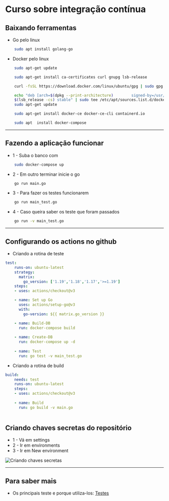 # Curso sobre integração contínua

## Baixando ferramentas
- Go pelo linux
```bash
    sudo apt install golang-go
```
- Docker pelo linux
```bash
    sudo apt-get update

    sudo apt-get install ca-certificates curl gnupg lsb-release

    curl -fsSL https://download.docker.com/linux/ubuntu/gpg | sudo gpg --dearmor -o /usr/share/keyrings/docker-archive-keyring.gpg

    echo "deb [arch=$(dpkg --print-architecture)        signed-by=/usr/share/keyrings/docker-archive-keyring.gpg] https://download.docker.com/linux/ubuntu \
    $(lsb_release -cs) stable" | sudo tee /etc/apt/sources.list.d/docker.list > /dev/null
    sudo apt-get update

    sudo apt-get install docker-ce docker-ce-cli containerd.io

    sudo apt  install docker-compose
```
---
## Fazendo a aplicação funcionar
- 1 - Suba o banco com 
```bash
    sudo docker-compose up
```
- 2 - Em outro terminar inicie o go
```bash
    go run main.go
```
- 3 - Para fazer os testes funcionarem
```bash
    go run main_test.go
```
- 4 - Caso queira saber os teste que foram passados
```bash
    go run -v main_test.go
```
---
## Configurando os actions no github

- Criando a rotina de teste
```yaml
test:
    runs-on: ubuntu-latest
    strategy:
      matrix:
        go_version: ['1.19','1.18','1.17','>=1.19']
    steps:
    - uses: actions/checkout@v3

    - name: Set up Go
      uses: actions/setup-go@v3
      with:
        go-version: ${{ matrix.go_version }}

    - name: Build-DB
      run: docker-compose build
      
    - name: Create-DB
      run: docker-compose up -d
    
    - name: Test
      run: go test -v main_test.go

``` 
- Criando a rotina de build
```yaml
build:
    needs: test
    runs-on: ubuntu-latest
    steps:
    - uses: actions/checkout@v3
    
    - name: Build
      run: go build -v main.go
    
``` 
## Criando chaves secretas do repositório

- 1 - Vá em settings
- 2 - Ir em environments
- 3 - Ir em New environment

![Criando chaves secretas](https://user-images.githubusercontent.com/99321670/229672016-dfae854f-f0df-45cd-818a-22c76297e35d.png)


---
## Para saber mais
- Os principais teste e porque utiliza-los: <a href="https://www.alura.com.br/artigos/tipos-de-testes-principais-por-que-utiliza-los">Testes</a>
